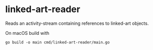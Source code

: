 # linked-art-reader

Reads an activity-stream containing references to linked-art objects.

On macOS build with
```
go build -o main cmd/linked-art-reader/main.go
```

